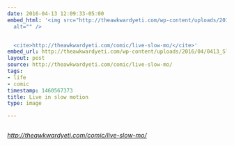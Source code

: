 ```yaml
---
date: 2016-04-13 12:09:33-05:00
embed_html: '<img src="http://theawkwardyeti.com/wp-content/uploads/2016/04/0413_SlowMo.png"
  alt="" />


  <cite>http://theawkwardyeti.com/comic/live-slow-mo/</cite>'
embed_url: http://theawkwardyeti.com/wp-content/uploads/2016/04/0413_SlowMo.png
layout: post
source: http://theawkwardyeti.com/comic/live-slow-mo/
tags:
- life
- comic
timestamp: 1460567373
title: Live in slow motion
type: image

---
```

<img src="http://theawkwardyeti.com/wp-content/uploads/2016/04/0413_SlowMo.png" alt="" />

<cite>http://theawkwardyeti.com/comic/live-slow-mo/</cite>

